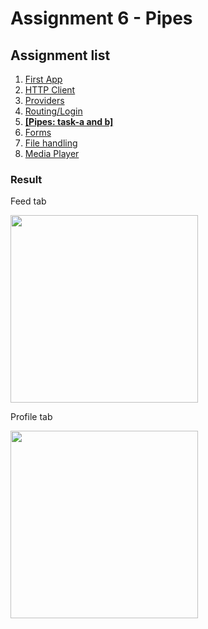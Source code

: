 # Assignment 6 - Pipes

## Assignment list
1. [First App](https://github.com/joonasmkauppinen/first-ionic-app/tree/master)
2. [HTTP Client](https://github.com/joonasmkauppinen/first-ionic-app/tree/http-a)
3. [Providers](https://github.com/joonasmkauppinen/first-ionic-app/tree/ionic-providers)
4. [Routing/Login](https://github.com/joonasmkauppinen/first-ionic-app/tree/ionic-navigation-login)
5. **[[Pipes: task-a and b]](https://github.com/joonasmkauppinen/first-ionic-app/tree/ionic-pipes-task-a)**
6. [Forms](https://github.com/joonasmkauppinen/first-ionic-app/tree/ionic-forms)
7. [File handling](https://github.com/joonasmkauppinen/first-ionic-app/tree/ionic-file-upload)
8. [Media Player]()

### Result

Feed tab

<img src="https://user-images.githubusercontent.com/28673805/51846630-a2e09c00-2322-11e9-8352-247c2d09e1b2.png" width="300">

Profile tab

<img src="https://user-images.githubusercontent.com/28673805/51846697-c3105b00-2322-11e9-8eae-3076565da32b.png" width="300">
